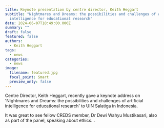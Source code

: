 ```yaml
---
title: Keynote presentation by centre director, Keith Heggart
subtitle: "Nightmares and Dreams: the possibilities and challenges of artificial
  intelligence for educational research"
date: 2024-06-07T10:49:00.000Z
summary: ""
draft: false
featured: false
authors:
  - Keith Heggart
tags:
  - news
categories:
  - news
image:
  filename: featured.jpg
  focal_point: Smart
  preview_only: false
---
```

Centre Director, Keith Heggart, recently gave a keynote address on 'Nightmares and Dreams: the possibilities and challenges of artificial intelligence for educational research' to UIN Salatiga in Indonesia. 

It was great to see fellow CREDS member, Dr Dewi Wahyu Mustikasari, also as part of the panel, speaking about ethics. . 

[ ](https://youtu.be/Rj3sB3mxvIU?si=5T9wzJw-PmB8w65s)
